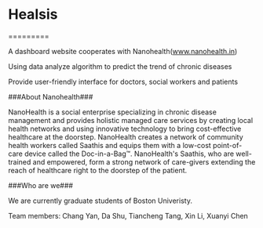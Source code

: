 # Healsis
=========

A dashboard website cooperates with Nanohealth(www.nanohealth.in) 

Using data analyze algorithm to predict the trend of chronic diseases 

Provide user-friendly interface for doctors, social workers and patients

###About Nanohealth###

NanoHealth is a social enterprise specializing in chronic disease management and provides holistic managed care services by creating local health networks and using innovative technology to bring cost-effective healthcare at the doorstep. NanoHealth creates a network of community health workers called Saathis and equips them with a low-cost point-of-care device called the Doc-in-a-Bag™. NanoHealth's Saathis, who are well-trained and empowered, form a strong network of care-givers extending the reach of healthcare right to the doorstep of the patient.

###Who are we###

We are currently graduate students of Boston Univeristy.

Team members: Chang Yan, Da Shu, Tiancheng Tang, Xin Li, Xuanyi Chen
